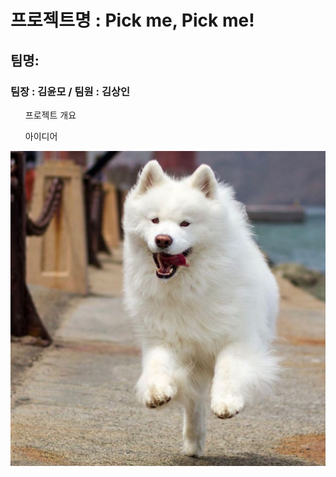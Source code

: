 # 프로젝트명 : Pick me, Pick me!

## 팀명:

### 팀장 : 김윤모 / 팀원 : 김상인

<ol> 프로젝트 개요 </ol>
<ul> 아이디어 </ul>

![dog](dog.jpg)
